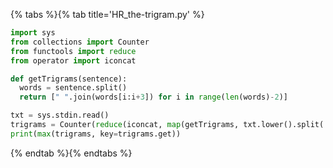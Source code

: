 {% tabs %}{% tab title='HR_the-trigram.py' %}

```py
import sys
from collections import Counter
from functools import reduce
from operator import iconcat

def getTrigrams(sentence):
  words = sentence.split()
  return [" ".join(words[i:i+3]) for i in range(len(words)-2)]

txt = sys.stdin.read()
trigrams = Counter(reduce(iconcat, map(getTrigrams, txt.lower().split('.')), []))
print(max(trigrams, key=trigrams.get))
```

{% endtab %}{% endtabs %}
